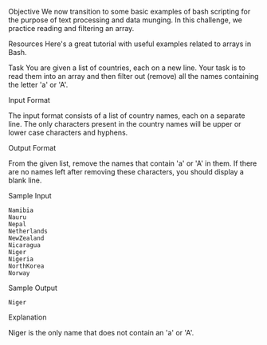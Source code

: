 Objective
We now transition to some basic examples of bash scripting for the purpose of text processing and data munging. In this challenge, we practice reading and filtering an array.

Resources
Here's a great tutorial with useful examples related to arrays in Bash.

Task
You are given a list of countries, each on a new line. Your task is to read them into an array and then filter out (remove) all the names containing the letter 'a' or 'A'.

Input Format

The input format consists of a list of country names, each on a separate line. The only characters present in the country names will be upper or lower case characters and hyphens.

Output Format

From the given list, remove the names that contain 'a' or 'A' in them. If there are no names left after removing these characters, you should display a blank line.

Sample Input
```
Namibia
Nauru
Nepal
Netherlands
NewZealand
Nicaragua
Niger
Nigeria
NorthKorea
Norway
```
Sample Output
```
Niger
```
Explanation

Niger is the only name that does not contain an 'a' or 'A'.

